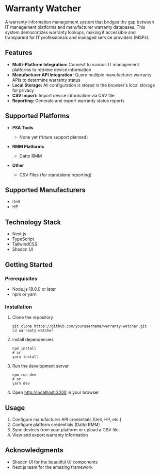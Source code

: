 # Warranty Watcher

A warranty information management system that bridges the gap between IT management platforms and manufacturer warranty databases. This system democratizes warranty lookups, making it accessible and transparent for IT professionals and managed service providers (MSPs).

## Features

- **Multi-Platform Integration:** Connect to various IT management platforms to retrieve device information
- **Manufacturer API Integration:** Query multiple manufacturer warranty APIs to determine warranty status
- **Local Storage:** All configuration is stored in the browser's local storage for privacy
- **CSV Import:** Import device information via CSV file
- **Reporting:** Generate and export warranty status reports

## Supported Platforms

- **PSA Tools**
  - None yet (future support planned)

- **RMM Platforms**
  - Datto RMM

- **Other**
  - CSV Files (for standalone reporting)

## Supported Manufacturers

- Dell
- HP

## Technology Stack

- Next.js
- TypeScript
- TailwindCSS
- Shadcn UI

## Getting Started

### Prerequisites

- Node.js 18.0.0 or later
- npm or yarn

### Installation

1. Clone the repository
   ```
   git clone https://github.com/yourusername/warranty-watcher.git
   cd warranty-watcher
   ```

2. Install dependencies
   ```
   npm install
   # or
   yarn install
   ```

3. Run the development server
   ```
   npm run dev
   # or
   yarn dev
   ```

4. Open [http://localhost:3000](http://localhost:3000) in your browser

## Usage

1. Configure manufacturer API credentials (Dell, HP, etc.)
2. Configure platform credentials (Datto RMM)
3. Sync devices from your platform or upload a CSV file
4. View and export warranty information

## Acknowledgments

- Shadcn UI for the beautiful UI components
- Next.js team for the amazing framework 